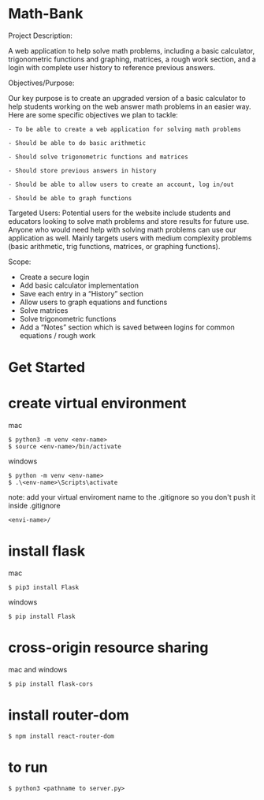 # Math-Bank

Project Description:

A web application to help solve math problems, including a basic calculator, trigonometric functions and graphing, matrices, a rough work section, and a login with complete user history to reference previous answers.

Objectives/Purpose:

Our key purpose is to create an upgraded version of a basic calculator to help students working on the web answer math problems in an easier way. Here are some specific objectives we plan to tackle:

    - To be able to create a web application for solving math problems

    - Should be able to do basic arithmetic

    - Should solve trigonometric functions and matrices

    - Should store previous answers in history

    - Should be able to allow users to create an account, log in/out

    - Should be able to graph functions

Targeted Users:
Potential users for the website include students and educators looking to solve math problems and store results for future use. Anyone who would need help with solving math problems can use our application as well. Mainly targets users with medium complexity problems (basic arithmetic, trig functions, matrices, or graphing functions).

Scope:

- Create a secure login
- Add basic calculator implementation
- Save each entry in a “History” section
- Allow users to graph equations and functions
- Solve matrices
- Solve trigonometric functions
- Add a “Notes” section which is saved between logins for common equations / rough work

# Get Started

# create virtual environment

mac

```
$ python3 -m venv <env-name>
$ source <env-name>/bin/activate
```

windows

```
$ python -m venv <env-name>
$ .\<env-name>\Scripts\activate
```

note: add your virtual enviroment name to the .gitignore so you don't push it
inside .gitignore

```
<envi-name>/
```

# install flask

mac

```
$ pip3 install Flask
```

windows

```
$ pip install Flask
```

# cross-origin resource sharing

mac and windows

```
$ pip install flask-cors
```

# install router-dom

```
$ npm install react-router-dom
```

# to run

```
$ python3 <pathname to server.py>
```
